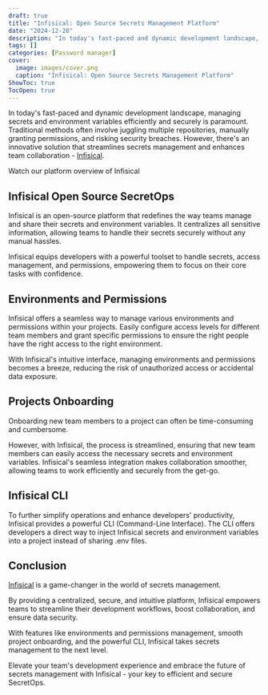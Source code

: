 ```yaml
---
draft: true
title: "Infisical: Open Source Secrets Management Platform"
date: "2024-12-28"
description: "In today's fast-paced and dynamic development landscape, managing secrets and environment variables efficiently and securely is paramount. Traditional methods often involve juggling multiple repositories, manually granting permissions, and risking security breaches. However, there's an innovative solution that streamlines secrets management and enhances team collaboration - Infisical."
tags: []
categories: [Password manager]
cover:
  image: images/cover.png
  caption: "Infisical: Open Source Secrets Management Platform"
ShowToc: true
TocOpen: true
---
```



In today's fast\-paced and dynamic development landscape, managing secrets and environment variables efficiently and securely is paramount. Traditional methods often involve juggling multiple repositories, manually granting permissions, and risking security breaches. However, there's an innovative solution that streamlines secrets management and enhances team collaboration \- [Infisical](https://elest.io/open-source/infisical?ref=blog.elest.io).



Watch our platform overview of Infisical



## Infisical Open Source SecretOps

Infisical is an open\-source platform that redefines the way teams manage and share their secrets and environment variables. It centralizes all sensitive information, allowing teams to handle their secrets securely without any manual hassles. 

Infisical equips developers with a powerful toolset to handle secrets, access management, and permissions, empowering them to focus on their core tasks with confidence.

## Environments and Permissions

Infisical offers a seamless way to manage various environments and permissions within your projects. Easily configure access levels for different team members and grant specific permissions to ensure the right people have the right access to the right environment. 

With Infisical's intuitive interface, managing environments and permissions becomes a breeze, reducing the risk of unauthorized access or accidental data exposure.

## Projects Onboarding

Onboarding new team members to a project can often be time\-consuming and cumbersome. 

However, with Infisical, the process is streamlined, ensuring that new team members can easily access the necessary secrets and environment variables. Infisical's seamless integration makes collaboration smoother, allowing teams to work efficiently and securely from the get\-go.

## Infisical CLI

To further simplify operations and enhance developers' productivity, Infisical provides a powerful CLI (Command\-Line Interface). The CLI offers developers a direct way to inject Infisical secrets and environment variables into a project instead of sharing .env files.

## Conclusion

[Infisical](https://elest.io/open-source/infisical?ref=blog.elest.io) is a game\-changer in the world of secrets management. 

By providing a centralized, secure, and intuitive platform, Infisical empowers teams to streamline their development workflows, boost collaboration, and ensure data security. 

With features like environments and permissions management, smooth project onboarding, and the powerful CLI, Infisical takes secrets management to the next level. 

Elevate your team's development experience and embrace the future of secrets management with Infisical \- your key to efficient and secure SecretOps.



